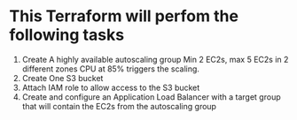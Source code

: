 # This Terraform will perfom the following tasks
1. Create A highly available autoscaling group
    Min 2 EC2s, max 5 EC2s in 2 different zones
    CPU at 85% triggers the scaling.
2. Create One S3 bucket
3. Attach IAM role to allow access to the S3 bucket
4. Create and configure an Application Load Balancer with a target group that will contain the EC2s from the autoscaling group

